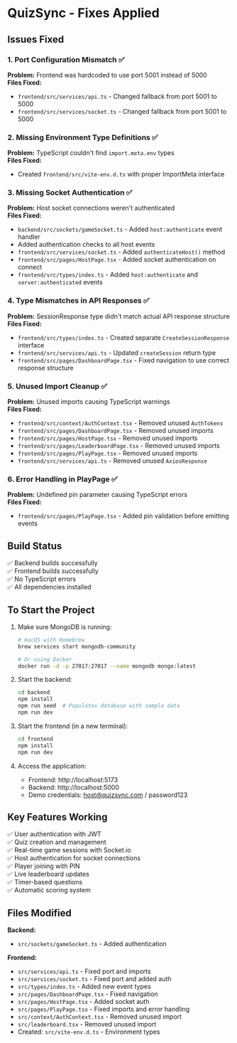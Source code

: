 # QuizSync - Fixes Applied

## Issues Fixed

### 1. Port Configuration Mismatch ✅
**Problem:** Frontend was hardcoded to use port 5001 instead of 5000  
**Files Fixed:**
- `frontend/src/services/api.ts` - Changed fallback from port 5001 to 5000
- `frontend/src/services/socket.ts` - Changed fallback from port 5001 to 5000

### 2. Missing Environment Type Definitions ✅
**Problem:** TypeScript couldn't find `import.meta.env` types  
**Files Fixed:**
- Created `frontend/src/vite-env.d.ts` with proper ImportMeta interface

### 3. Missing Socket Authentication ✅
**Problem:** Host socket connections weren't authenticated  
**Files Fixed:**
- `backend/src/sockets/gameSocket.ts` - Added `host:authenticate` event handler
- Added authentication checks to all host events
- `frontend/src/services/socket.ts` - Added `authenticateHost()` method
- `frontend/src/pages/HostPage.tsx` - Added socket authentication on connect
- `frontend/src/types/index.ts` - Added `host:authenticate` and `server:authenticated` events

### 4. Type Mismatches in API Responses ✅
**Problem:** SessionResponse type didn't match actual API response structure  
**Files Fixed:**
- `frontend/src/types/index.ts` - Created separate `CreateSessionResponse` interface
- `frontend/src/services/api.ts` - Updated `createSession` return type
- `frontend/src/pages/DashboardPage.tsx` - Fixed navigation to use correct response structure

### 5. Unused Import Cleanup ✅
**Problem:** Unused imports causing TypeScript warnings  
**Files Fixed:**
- `frontend/src/context/AuthContext.tsx` - Removed unused `AuthTokens`
- `frontend/src/pages/DashboardPage.tsx` - Removed unused imports
- `frontend/src/pages/HostPage.tsx` - Removed unused imports  
- `frontend/src/pages/LeaderboardPage.tsx` - Removed unused imports
- `frontend/src/pages/PlayPage.tsx` - Removed unused imports
- `frontend/src/services/api.ts` - Removed unused `AxiosResponse`

### 6. Error Handling in PlayPage ✅
**Problem:** Undefined pin parameter causing TypeScript errors  
**Files Fixed:**
- `frontend/src/pages/PlayPage.tsx` - Added pin validation before emitting events

## Build Status

✅ Backend builds successfully  
✅ Frontend builds successfully  
✅ No TypeScript errors  
✅ All dependencies installed  

## To Start the Project

1. Make sure MongoDB is running:
   ```bash
   # macOS with Homebrew
   brew services start mongodb-community
   
   # Or using Docker
   docker run -d -p 27017:27017 --name mongodb mongo:latest
   ```

2. Start the backend:
   ```bash
   cd backend
   npm install
   npm run seed  # Populates database with sample data
   npm run dev
   ```

3. Start the frontend (in a new terminal):
   ```bash
   cd frontend
   npm install
   npm run dev
   ```

4. Access the application:
   - Frontend: http://localhost:5173
   - Backend: http://localhost:5000
   - Demo credentials: host@quizsync.com / password123

## Key Features Working

✅ User authentication with JWT  
✅ Quiz creation and management  
✅ Real-time game sessions with Socket.io  
✅ Host authentication for socket connections  
✅ Player joining with PIN  
✅ Live leaderboard updates  
✅ Timer-based questions  
✅ Automatic scoring system  

## Files Modified

**Backend:**
- `src/sockets/gameSocket.ts` - Added authentication

**Frontend:**
- `src/services/api.ts` - Fixed port and imports
- `src/services/socket.ts` - Fixed port and added auth
- `src/types/index.ts` - Added new event types
- `src/pages/DashboardPage.tsx` - Fixed navigation
- `src/pages/HostPage.tsx` - Added socket auth
- `src/pages/PlayPage.tsx` - Fixed imports and error handling
- `src/context/AuthContext.tsx` - Removed unused import
- `src/leaderboard.tsx` - Removed unused import
- Created: `src/vite-env.d.ts` - Environment types






